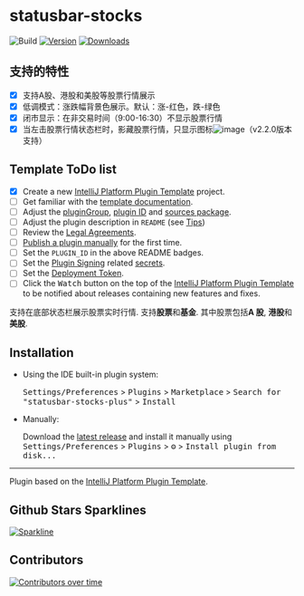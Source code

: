 # statusbar-stocks

![Build](https://github.com/hms58/statusbar-stocks-plus/workflows/Build/badge.svg)
[![Version](https://img.shields.io/jetbrains/plugin/v/PLUGIN_ID.svg)](https://plugins.jetbrains.com/plugin/27234-statusbar-stocks-plus)
[![Downloads](https://img.shields.io/jetbrains/plugin/d/PLUGIN_ID.svg)](https://plugins.jetbrains.com/plugin/27234-statusbar-stocks-plus)

## 支持的特性
- [x] 支持A股、港股和美股等股票行情展示
- [x] 低调模式：涨跌幅背景色展示。默认：涨-红色，跌-绿色
- [x] 闭市显示：在非交易时间（9:00-16:30）不显示股票行情
- [x] 当左击股票行情状态栏时，影藏股票行情，只显示图标![image](https://github.com/user-attachments/assets/6103a519-24f6-4097-a997-8dda1a891fd2)（v2.2.0版本支持）

## Template ToDo list
- [x] Create a new [IntelliJ Platform Plugin Template][template] project.
- [ ] Get familiar with the [template documentation][template].
- [ ] Adjust the [pluginGroup](./gradle.properties), [plugin ID](./src/main/resources/META-INF/plugin.xml) and [sources package](./src/main/kotlin).
- [ ] Adjust the plugin description in `README` (see [Tips][docs:plugin-description])
- [ ] Review the [Legal Agreements](https://plugins.jetbrains.com/docs/marketplace/legal-agreements.html?from=IJPluginTemplate).
- [ ] [Publish a plugin manually](https://plugins.jetbrains.com/docs/intellij/publishing-plugin.html?from=IJPluginTemplate) for the first time.
- [ ] Set the `PLUGIN_ID` in the above README badges.
- [ ] Set the [Plugin Signing](https://plugins.jetbrains.com/docs/intellij/plugin-signing.html?from=IJPluginTemplate) related [secrets](https://github.com/JetBrains/intellij-platform-plugin-template#environment-variables).
- [ ] Set the [Deployment Token](https://plugins.jetbrains.com/docs/marketplace/plugin-upload.html?from=IJPluginTemplate).
- [ ] Click the <kbd>Watch</kbd> button on the top of the [IntelliJ Platform Plugin Template][template] to be notified about releases containing new features and fixes.

<!-- Plugin description -->
支持在底部状态栏展示股票实时行情. 支持<b>股票</b>和<b>基金</b>. 其中股票包括<b>A 股</b>, <b>港股</b>和 <b>美股</b>.
<!-- Plugin description end -->

## Installation

- Using the IDE built-in plugin system:
  
  <kbd>Settings/Preferences</kbd> > <kbd>Plugins</kbd> > <kbd>Marketplace</kbd> > <kbd>Search for "statusbar-stocks-plus"</kbd> >
  <kbd>Install</kbd>
  
- Manually:

  Download the [latest release](https://github.com/hms58/statusbar-stocks-plus/releases/latest) and install it manually using
  <kbd>Settings/Preferences</kbd> > <kbd>Plugins</kbd> > <kbd>⚙️</kbd> > <kbd>Install plugin from disk...</kbd>


---
Plugin based on the [IntelliJ Platform Plugin Template][template].

[template]: https://github.com/JetBrains/intellij-platform-plugin-template
[docs:plugin-description]: https://plugins.jetbrains.com/docs/intellij/plugin-user-experience.html#plugin-description-and-presentation

## Github Stars Sparklines
[![Sparkline](https://stars.medv.io/hms58/statusbar-stocks-plus.svg)](https://stars.medv.io/hms58/statusbar-stocks-plus)

## Contributors
[![Contributors over time](https://contributor-graph-api.apiseven.com/contributors-svg?chart=contributorOverTime&repo=hms58/statusbar-stocks-plus)](https://www.apiseven.com/en/contributor-graph?chart=contributorOverTime&repo=hms58/statusbar-stocks-plus)
